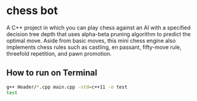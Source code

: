 # chess bot

A C++ project in which you can play chess against an AI with a specified decision tree depth that uses alpha-beta pruning algorithm to predict the optimal move. Aside from basic moves, this mini chess engine also implements chess rules such as castling, en passant, fifty-move rule, threefold repetition, and pawn promotion.



## How to run on Terminal

```sh
g++ Header/*.cpp main.cpp -std=c++11 -o test
test
```





